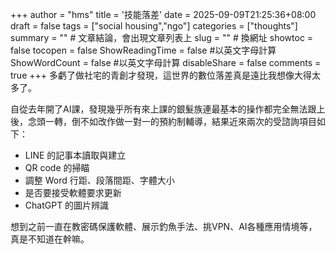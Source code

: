 +++
author = "hms"
title = '技能落差'
date = 2025-09-09T21:25:36+08:00
draft = false
tags = ["social housing","ngo"]
categories = ["thoughts"]
summary = ""  # 文章結論，會出現文章列表上
slug = ""      # 換網址
showtoc = false
tocopen = false
ShowReadingTime = false #以英文字母計算
ShowWordCount = false #以英文字母計算
disableShare = false
comments = true
+++
多虧了做社宅的青創才發現，這世界的數位落差真是遠比我想像大得太多了。

自從去年開了AI課，發現幾乎所有來上課的銀髮族連最基本的操作都完全無法跟上後，念頭一轉，倒不如改作做一對一的預約制輔導，結果近來兩次的受諮詢項目如下：

- LINE 的記事本讀取與建立
- QR code 的掃瞄
- 調整 Word 行距、段落間距、字體大小
- 是否要接受軟體要求更新
- ChatGPT 的圖片辨識

想到之前一直在教密碼保護軟體、展示釣魚手法、挑VPN、AI各種應用情境等，真是不知道在幹嘛。



